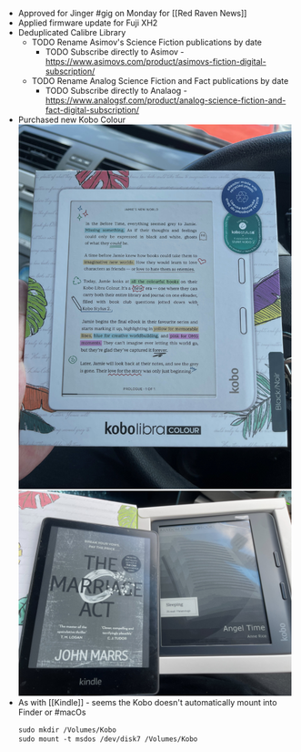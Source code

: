 - Approved for Jinger #gig on Monday for [[Red Raven News]]
- Applied firmware update for Fuji XH2
- Deduplicated Calibre Library
	- TODO Rename Asimov's Science Fiction publications by date
		- TODO Subscribe directly to Asimov - https://www.asimovs.com/product/asimovs-fiction-digital-subscription/
	- TODO Rename Analog Science Fiction and Fact publications by date
		- TODO Subscribe directly to Analaog - https://www.analogsf.com/product/analog-science-fiction-and-fact-digital-subscription/
- Purchased new Kobo Colour
  ![kobolibracolour.jpg](../assets/kobolibracolour_1740795047497_0.jpg)
  ![kobovskindle.jpg](../assets/kobovskindle_1740795108627_0.jpg)
- As with [[Kindle]] - seems the Kobo doesn't automatically mount into Finder or #macOs
  ```
  sudo mkdir /Volumes/Kobo
  sudo mount -t msdos /dev/disk7 /Volumes/Kobo
  ```